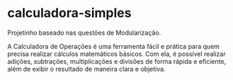 # calculadora-simples
Projetinho baseado nas questões de Modularização. 

A Calculadora de Operações é uma ferramenta fácil e prática para quem precisa realizar cálculos matemáticos básicos. Com ela, é possível realizar adições, subtrações, multiplicações e divisões de forma rápida e eficiente, além de exibir o resultado de maneira clara e objetiva.
